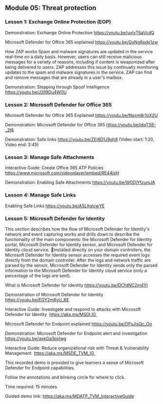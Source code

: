## Module 05: Threat protection

### Lesson 1: Exchange Online Protection (EOP)

Demonstration: Exchange Online Protection
https://youtu.be/uyIyT6aVcdQ

Microsoft Defender for Office 365 explained
https://youtu.be/QyNg6pdx1zw

How ZAP works
Spam and malware signatures are updated in the service real-time on a daily basis. However, users can still receive malicious messages for a variety of reasons, including if content is weaponized after being delivered to users. ZAP addresses this issue by continually monitoring updates to the spam and malware signatures in the service. ZAP can find and remove messages that are already in a user's mailbox.


Demonstration: Stepping through Spoof Intelligence
https://youtu.be/J2lI9Du4W0U

### Lesson 2: Microsoft Defender for Office 365

Microsoft Defender for Office 365 Explained
https://youtu.be/Nqxm8r1oX2U

Demonstration: Microsoft Defender for Office 365
https://youtu.be/idqTS6-_2t8

Demonstration: Safe links
https://youtu.be/ZEi8D1J9gh8
(Video start: 1:20, Video end: 3:45)

### Lesson 3: Manage Safe Attachments

Interactive Guide: Create Office 365 ATP Policies
https://www.microsoft.com/videoplayer/embed/RE44izH

Demonstration: Enabling Safe Attachments
https://youtu.be/W0DjYfzumJA

### Lesson 4: Manage Safe Links

Enabling Safe Links
https://youtu.be/A5LItgIcwYE

### Lesson 5: Microsoft Defender for Identity

This section describes how the flow of Microsoft Defender for Identity's network and event capturing works and drills down to describe the functionality of the main components: the Microsoft Defender for Identity portal, Microsoft Defender for Identity sensor, and Microsoft Defender for Identity cloud service. 
Installed directly on your domain controllers, the Microsoft Defender for Identity sensor accesses the required event logs directly from the domain controller. After the logs and network traffic are parsed by the sensor, Microsoft Defender for Identity sends only the parsed information to the Microsoft Defender for Identity cloud service (only a percentage of the logs are sent). 

What is Microsoft Defender for Identity
https://youtu.be/DCfdNC2m4YI

Demonstration of Microsoft Defender for Identity
https://youtu.be/EGY2m8yU_KE

Interactive Guide: Investigate and respond to attacks with Microsoft Defender for Identity 
https://aka.ms/MSDI.IG 

Microsoft Defender for Endpoint explained
https://youtu.be/DFsJisQc_Oo

Demonstration: Microsoft Defender for Endpoint alert and investigation
https://youtu.be/qxeGa3pxIwg

Interactive Guide: Reduce organizational risk with Threat & Vulnerability Management 
https://aka.ms/MSDE_TVM_IG 

This recorded demo is provided to give learners a sense of Microsoft Defender for Endpoint capabilities.

Follow the annotations and blinking circle for where to click.

Time required: 15 minutes
  
Guided demo link: https://aka.ms/MDATP_TVM_InteractiveGuide
